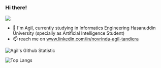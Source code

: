 ### Hi there!
![](https://visitor-badge.glitch.me/badge?page_id=agiltandiera)

- 🌱 I'm Agil, currently studying in Informatics Engineering Hasanuddin University (specially as Artificial Intelligence Student)
- 📫 reach me on www.linkedin.com/in/novrinda-agil-tandiera

<img alt="Agil's Github Statistic" src="https://github-readme-stats.vercel.app/api?username=agiltandiera&&show_icons=true&theme=radical">

![Top Langs](https://github-readme-stats.vercel.app/api/top-langs/?username=agiltandiera&&show_icons=true&theme=radical)

<!--
**agiltandiera/agiltandiera** is a ✨ _special_ ✨ repository because its `README.md` (this file) appears on your GitHub profile.

Here are some ideas to get you started:

- 🔭 I’m currently working on ...
- 🌱 I’m currently learning ...
- 👯 I’m looking to collaborate on ...
- 🤔 I’m looking for help with ...
- 💬 Ask me about ...
- 📫 How to reach me: ...
- 😄 Pronouns: ...
- ⚡ Fun fact: ...
-->
